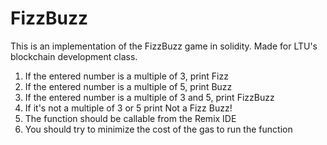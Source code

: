 # FizzBuzz
This is an implementation of the FizzBuzz game in solidity. Made for LTU's blockchain development class.
1. If the entered number is a multiple of 3, print Fizz
2. If the entered number is a multiple of 5, print Buzz
3. If the entered number is a multiple of 3 and 5, print FizzBuzz
4. If it's not a multiple of 3 or 5 print Not a Fizz Buzz!
5. The function should be callable from the Remix IDE
6. You should try to minimize the cost of the gas to run the function

